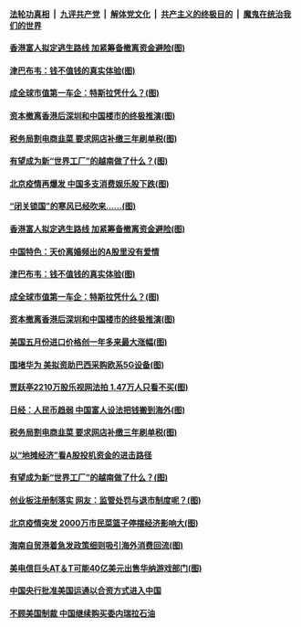 

####  [法轮功真相](../../../../basic/blob/master/README.md?t=06151702) &nbsp;|&nbsp; [九评共产党](../../../../9ping.md/blob/master/README.md?t=06151702) &nbsp;|&nbsp; [解体党文化](../../../../jtdwh.md/blob/master/README.md?t=06151702)  &nbsp;|&nbsp; [共产主义的终极目的](../../../../gczydzjmd.md/blob/master/README.md?t=06151702) &nbsp;|&nbsp; [魔鬼在统治我们的世界](../../../../mgztzwmdsj.md/blob/master/README.md?t=06151702) 

#### [香港富人拟定逃生路线 加紧筹备撤离资金避险(图)](../pages/p5/936570.md?t=06151702) 

#### [津巴布韦：钱不值钱的真实体验(图)](../pages/p5/936544.md?t=06151702) 

#### [成全球市值第一车企：特斯拉凭什么？(图)](../pages/p5/936561.md?t=06151702) 

#### [资本撤离香港后深圳和中国楼市的终极推演(图)](../pages/p5/936546.md?t=06151702) 

#### [税务局割电商韭菜 要求网店补缴三年刷单税(图)](../pages/p5/936530.md?t=06151702) 

#### [有望成为新“世界工厂”的越南做了什么？(图)](../pages/p5/936484.md?t=06151702) 

#### [北京疫情再爆发 中国多支消费娱乐股下跌(图)](../pages/p5/936593.md?t=06151702) 

#### [“闭关锁国”的寒风已经吹来……(图)](../pages/p5/936539.md?t=06151702) 

#### [香港富人拟定逃生路线 加紧筹备撤离资金避险(图)](../pages/p5/936570.md?t=06151702) 

#### [中国特色：天价离婚频出的A股里没有爱情](../pages/p5/936563.md?t=06151702) 

#### [津巴布韦：钱不值钱的真实体验(图)](../pages/p5/936544.md?t=06151702) 

#### [成全球市值第一车企：特斯拉凭什么？(图)](../pages/p5/936561.md?t=06151702) 

#### [资本撤离香港后深圳和中国楼市的终极推演(图)](../pages/p5/936546.md?t=06151702) 

#### [美国五月份进口价格创一年多来最大涨幅(图)](../pages/p5/936555.md?t=06151702) 

#### [围堵华为 美拟资助巴西采购欧系5G设备(图)](../pages/p5/936537.md?t=06151702) 

#### [贾跃亭2210万股乐视网法拍 1.47万人只看不买(图)](../pages/p5/936534.md?t=06151702) 

#### [日经：人民币趋弱 中国富人设法把钱搬到海外(图)](../pages/p5/936532.md?t=06151702) 

#### [税务局割电商韭菜 要求网店补缴三年刷单税(图)](../pages/p5/936530.md?t=06151702) 

#### [以“地摊经济”看A股投机资金的进击路径](../pages/p5/936493.md?t=06151702) 

#### [有望成为新“世界工厂”的越南做了什么？(图)](../pages/p5/936484.md?t=06151702) 

#### [创业板注册制落实 网友：监管处罚与退市制度呢？(图)](../pages/p5/936469.md?t=06151702) 

#### [北京疫情突发 2000万市民菜篮子停摆经济影响大(图)](../pages/p5/936447.md?t=06151702) 

#### [海南自贸港着急发政策细则吸引海外消费回流(图)](../pages/p5/936445.md?t=06151702) 

#### [美电信巨头AT＆T可能40亿美元出售华纳游戏部门(图)](../pages/p5/936429.md?t=06151702) 

#### [中国央行批准美国运通以合资方式进入中国](../pages/p5/936428.md?t=06151702) 

#### [不顾美国制裁 中国继续购买委内瑞拉石油](../pages/p5/936427.md?t=06151702) 

